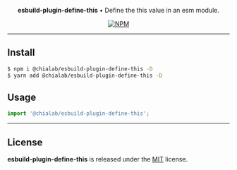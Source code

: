 <p align="center">
    <strong>esbuild-plugin-define-this</strong> • Define the this value in an esm module.
</p>

<p align="center">
    <a href="https://www.npmjs.com/package/@chialab/esbuild-plugin-define-this"><img alt="NPM" src="https://img.shields.io/npm/v/@chialab/esbuild-plugin-define-this.svg?style=flat-square"></a>
</p>

---

## Install

```sh
$ npm i @chialab/esbuild-plugin-define-this -D
$ yarn add @chialab/esbuild-plugin-define-this -D
```

## Usage

```js
import '@chialab/esbuild-plugin-define-this';

```

---

## License

**esbuild-plugin-define-this** is released under the [MIT](https://github.com/chialab/rna/blob/master/packages/esbuild-plugin-define-this/LICENSE) license.
